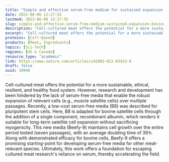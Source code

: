 ```yaml
---
title: "Simple and effective serum-free medium for sustained expansion of bovine satellite cells for cell cultured meat"
date: 2022-06-06 12:27:55
lastmod: 2022-06-06 12:27:55
slug: simple-and-effective-serum-free-medium-sustained-expansion-bovine-satellite-cells-cell-0
description: "Cell-cultured meat offers the potential for a more sustainable, ethical, resilient, and healthy food system. However, research and development has been hindered by the lack of serum-free media that enable the robust expansion of relevant cells (e.g., muscle satellite cells) over multiple passages. Recently, a low-cost serum-free media (B8) was described for pluripotent stem cells. Here, B8 is adapted for bovine satellite cells through the addition of a single component, recombinant albumin, which renders it suitable for long-term satellite cell expansion without sacrificing myogenicity."
excerpt: "Cell-cultured meat offers the potential for a more sustainable, ethical, resilient, and healthy food system. However, research and development has been hindered by the lack of serum-free media that enable the robust expansion of relevant cells (e.g., muscle satellite cells) over multiple passages. Recently, a low-cost serum-free media (B8) was described for pluripotent stem cells. Here, B8 is adapted for bovine satellite cells through the addition of a single component, recombinant albumin, which renders it suitable for long-term satellite cell expansion without sacrificing myogenicity."
proteins: [Cell-Based]
products: [Meat, Ingredients]
topics: [Sci-Tech]
regions: [US & Canada]
resource_type: "academic"
link: https://www.nature.com/articles/s42003-022-03423-8
draft: false
uuid: 10948
---
```

Cell-cultured meat offers the potential for a more sustainable, ethical,
resilient, and healthy food system. However, research and development
has been hindered by the lack of serum-free media that enable the robust
expansion of relevant cells (e.g., muscle satellite cells) over multiple
passages. Recently, a low-cost serum-free media (B8) was described for
pluripotent stem cells. Here, B8 is adapted for bovine satellite cells
through the addition of a single component, recombinant albumin, which
renders it suitable for long-term satellite cell expansion without
sacrificing myogenicity. This new media (Beefy-9) maintains cell growth
over the entire period tested (seven passages), with an average doubling
time of 39 h. Along with demonstrated efficacy for bovine cells, Beefy-9
offers a promising starting-point for developing serum-free media for
other meat-relevant species. Ultimately, this work offers a foundation
for escaping cultured meat research's reliance on serum, thereby
accelerating the field.

